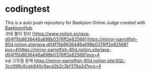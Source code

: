 # codingtest
This is a auto push repository for Baekjoon Online Judge created with [BaekjoonHub](https://github.com/BaekjoonHub/BaekjoonHub).
<br/>
코테 풀이 정리
[https://www.notion.so/java-d04f15b8636446a698b0376ff2e82568](https://mirror-parrotfish-80d.notion.site/java-d04f15b8636446a698b0376ff2e82568?pvs=4)https://mirror-parrotfish-80d.notion.site/java-d04f15b8636446a698b0376ff2e82568?pvs=4
<br/>
sql 고득점 문제
https://mirror-parrotfish-80d.notion.site/SQL-3cc098c6ceb940c9acd2b2c3bf376a2d?pvs=4
